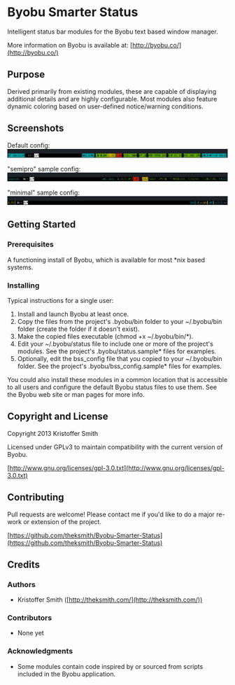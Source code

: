 # Byobu Smarter Status
 
Intelligent status bar modules for the Byobu text based window manager.

More information on Byobu is available at: [http://byobu.co/](http://byobu.co/)

## Purpose
 
Derived primarily from existing modules, these are capable of displaying
additional details and are highly configurable. Most modules also feature
dynamic coloring based on user-defined notice/warning conditions.

## Screenshots

Default config:
![Byobu Smarter Status default config screenshot](/screenshots/bss-screenshot-v01-default.png?raw=true "default config")

"semipro" sample config:
![Byobu Smarter Status semipro config screenshot](/screenshots/bss-screenshot-v01-semipro.png?raw=true "semipro config")

"minimal" sample config:
![Byobu Smarter Status minimal config screenshot](/screenshots/bss-screenshot-v01-minimal.png?raw=true "minimal config")

## Getting Started
 
### Prerequisites
 
A functioning install of Byobu, which is available for most *nix based systems.

### Installing
 
Typical instructions for a single user:

1.   Install and launch Byobu at least once.
2.   Copy the files from the project's .byobu/bin folder to your ~/.byobu/bin  
folder (create the folder if it doesn't exist).
3.   Make the copied files executable (chmod +x ~/.byobu/bin/*).
4.   Edit your ~/.byobu/status file to include one or more of the project's 
modules. See the project's .byobu/status.sample* files for examples.
5.   Optionally, edit the bss_config file that you copied to your ~/.byobu/bin
folder. See the project's .byobu/bss_config.sample* files for examples.

You could also install these modules in a common location that is accessible 
to all users and configure the default Byobu status files to use them. See 
the Byobu web site or man pages for more info.

## Copyright and License

Copyright 2013 Kristoffer Smith

Licensed under GPLv3 to maintain compatibility with the current version of 
Byobu.

[http://www.gnu.org/licenses/gpl-3.0.txt](http://www.gnu.org/licenses/gpl-3.0.txt)

## Contributing

Pull requests are welcome! Please contact me if you'd like to do a major re-work 
or extension of the project.

[https://github.com/theksmith/Byobu-Smarter-Status](https://github.com/theksmith/Byobu-Smarter-Status)

## Credits

### Authors

+	Kristoffer Smith ([http://theksmith.com/](http://theksmith.com/))

### Contributors

+	None yet

### Acknowledgments

+	Some modules contain code inspired by or sourced from scripts 
included in the Byobu application.